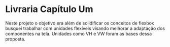 # Livraria Capítulo Um

Neste projeto o objetivo era além de solidificar os conceitos de flexbox busquei trabalhar com unidades flexíveis visando melhorar a adaptação dos componentes na tela.
Unidades como VH e VW foram as bases dessa proposta.

